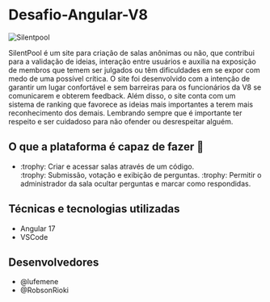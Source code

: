 # Desafio-Angular-V8

![Silentpool](https://github.com/RobsonRioki/Desafio-Angular-V8/assets/158287120/7666db0e-d916-466b-9a57-bafacc0cf53e)

SilentPool é um site para criação de salas anônimas ou não, que contribui para a validação de ideias, interação entre usuários e auxilia na exposição de membros que temem ser julgados ou têm dificuldades em se expor com medo de uma possível crítica. O site foi desenvolvido com a intenção de garantir um lugar confortável e sem barreiras para os funcionários da V8 se comunicarem e obterem feedback. Além disso, o site conta com um sistema de ranking que favorece as ideias mais importantes a terem mais reconhecimento dos demais. Lembrando sempre que é importante ter respeito e ser cuidadoso para não ofender ou desrespeitar alguém.

## O que a plataforma é capaz de fazer :checkered_flag:
<ul>
  <li>:trophy: Criar e acessar salas através de um código.</li>
:trophy: Submissão, votação e exibição de perguntas.
:trophy: Permitir o administrador da sala ocultar perguntas e marcar como respondidas.
</ul>

## Técnicas e tecnologias utilizadas

<ul>
  <li>Angular 17</li>
  <li>VSCode</li>
</ul>

## Desenvolvedores

<ul>
  <li>@lufemene</li>
  <li>@RobsonRioki</li>
</ul>

